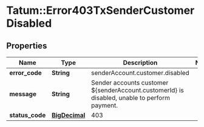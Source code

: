 # Tatum::Error403TxSenderCustomerDisabled

## Properties
Name | Type | Description | Notes
------------ | ------------- | ------------- | -------------
**error_code** | **String** | senderAccount.customer.disabled | 
**message** | **String** | Sender accounts customer ${senderAccount.customerId} is disabled, unable to perform payment. | 
**status_code** | [**BigDecimal**](BigDecimal.md) | 403 | 

